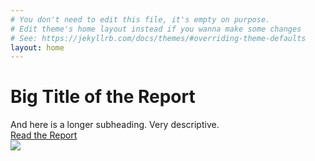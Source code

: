 ```yaml
---
# You don't need to edit this file, it's empty on purpose.
# Edit theme's home layout instead if you wanna make some changes
# See: https://jekyllrb.com/docs/themes/#overriding-theme-defaults
layout: home
---
```


<div class="homepageTitle">
  <h1>Big Title of the Report</h1>
  <span class="subheading">And here is a longer subheading. Very descriptive.</span>
  <div class="button"><a href="{{ site.baseurl }}/why-fund-kenyan-media/">Read the Report</a></div>
</div>

<img class="homepageImg" src="{{ site.baseurl }}/assets/img/ecosystem.png" />

<div class="clearfix"></div>
